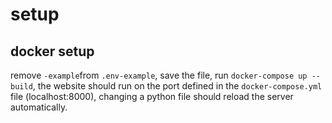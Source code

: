 # setup
## docker setup
remove `-example`from `.env-example`, save the file, run `docker-compose up --build`, the website should run on the port defined in the `docker-compose.yml` file (localhost:8000), changing a python file should reload the server automatically.